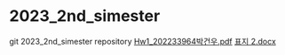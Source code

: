 # 2023_2nd_simester
git 2023_2nd_simester repository
[Hw1_202233964박건우.pdf](https://github.com/chaos1231107/2023_2nd_simester/files/12779205/Hw1_202233964.pdf)
[표지 2.docx](https://github.com/chaos1231107/2023_2nd_simester/files/12779830/2.docx)
